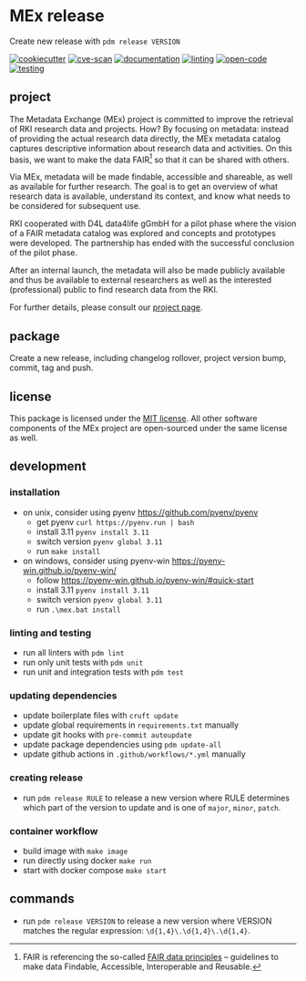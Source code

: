 # MEx release

Create new release with `pdm release VERSION`

[![cookiecutter](https://github.com/robert-koch-institut/mex-release/actions/workflows/cookiecutter.yml/badge.svg)](https://github.com/robert-koch-institut/mex-template)
[![cve-scan](https://github.com/robert-koch-institut/mex-release/actions/workflows/cve-scan.yml/badge.svg)](https://github.com/robert-koch-institut/mex-release/actions/workflows/cve-scan.yml)
[![documentation](https://github.com/robert-koch-institut/mex-release/actions/workflows/documentation.yml/badge.svg)](https://robert-koch-institut.github.io/mex-release)
[![linting](https://github.com/robert-koch-institut/mex-release/actions/workflows/linting.yml/badge.svg)](https://github.com/robert-koch-institut/mex-release/actions/workflows/linting.yml)
[![open-code](https://github.com/robert-koch-institut/mex-release/actions/workflows/open-code.yml/badge.svg)](https://gitlab.opencode.de/robert-koch-institut/mex/mex-release)
[![testing](https://github.com/robert-koch-institut/mex-release/actions/workflows/testing.yml/badge.svg)](https://github.com/robert-koch-institut/mex-release/actions/workflows/testing.yml)

## project

The Metadata Exchange (MEx) project is committed to improve the retrieval of RKI
research data and projects. How? By focusing on metadata: instead of providing the
actual research data directly, the MEx metadata catalog captures descriptive information
about research data and activities. On this basis, we want to make the data FAIR[^1] so
that it can be shared with others.

Via MEx, metadata will be made findable, accessible and shareable, as well as available
for further research. The goal is to get an overview of what research data is available,
understand its context, and know what needs to be considered for subsequent use.

RKI cooperated with D4L data4life gGmbH for a pilot phase where the vision of a
FAIR metadata catalog was explored and concepts and prototypes were developed.
The partnership has ended with the successful conclusion of the pilot phase.

After an internal launch, the metadata will also be made publicly available and thus be
available to external researchers as well as the interested (professional) public to
find research data from the RKI.

For further details, please consult our
[project page](https://www.rki.de/DE/Content/Forsch/MEx/MEx_node.html).

[^1]: FAIR is referencing the so-called
[FAIR data principles](https://www.go-fair.org/fair-principles/) – guidelines to make
data Findable, Accessible, Interoperable and Reusable.

## package

Create a new release, including changelog rollover, project version bump, commit, tag
and push.

## license

This package is licensed under the [MIT license](/LICENSE). All other software
components of the MEx project are open-sourced under the same license as well.

## development

### installation

- on unix, consider using pyenv https://github.com/pyenv/pyenv
  - get pyenv `curl https://pyenv.run | bash`
  - install 3.11 `pyenv install 3.11`
  - switch version `pyenv global 3.11`
  - run `make install`
- on windows, consider using pyenv-win https://pyenv-win.github.io/pyenv-win/
  - follow https://pyenv-win.github.io/pyenv-win/#quick-start
  - install 3.11 `pyenv install 3.11`
  - switch version `pyenv global 3.11`
  - run `.\mex.bat install`

### linting and testing

- run all linters with `pdm lint`
- run only unit tests with `pdm unit`
- run unit and integration tests with `pdm test`

### updating dependencies

- update boilerplate files with `cruft update`
- update global requirements in `requirements.txt` manually
- update git hooks with `pre-commit autoupdate`
- update package dependencies using `pdm update-all`
- update github actions in `.github/workflows/*.yml` manually

### creating release

- run `pdm release RULE` to release a new version where RULE determines which part of 
  the version to update and is one of `major`, `minor`, `patch`.

### container workflow

- build image with `make image`
- run directly using docker `make run`
- start with docker compose `make start`

## commands

- run `pdm release VERSION` to release a new version where VERSION matches the regular
 expression: `\d{1,4}\.\d{1,4}\.\d{1,4}`.
